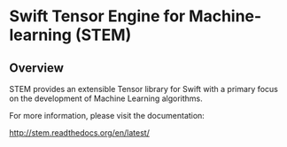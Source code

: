 # Swift Tensor Engine for Machine-learning (STEM)

## Overview

STEM provides an extensible Tensor library for Swift with a primary focus on the development of Machine Learning algorithms.

For more information, please visit the documentation: 

http://stem.readthedocs.org/en/latest/
